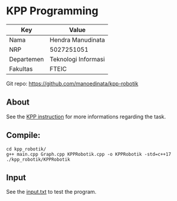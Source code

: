 # KPP Programming

| Key        | Value               |
| ---------- | ------------------- |
| Nama       | Hendra Manudinata   |
| NRP        | 5027251051          |
| Departemen | Teknologi Informasi |
| Fakultas   | FTEIC               |

Git repo: https://github.com/manoedinata/kpp-robotik

## About

See the [KPP instruction](https://github.com/manoedinata/kpp-robotik/blob/master/KPP%20Programming%2025.pdf) for more informations regarding the task.

## Compile:

```
cd kpp_robotik/
g++ main.cpp Graph.cpp KPPRobotik.cpp -o KPPRobotik -std=c++17
./kpp_robotik/KPPRobotik
```

## Input

See the [input.txt](https://github.com/manoedinata/kpp-robotik/blob/master/input.txt) to test the program.
